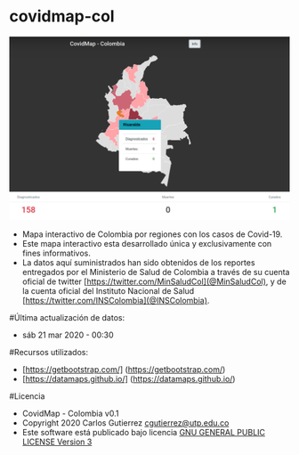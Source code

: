 # covidmap-col

![Screenshot](screenshot.png)

- Mapa interactivo de Colombia por regiones con los casos de Covid-19.
- Este mapa interactivo esta desarrollado única y exclusivamente con fines informativos.
- La datos aquí suministrados han sido obtenidos de los reportes entregados por el Ministerio de Salud de Colombia a través de su cuenta oficial de twitter [https://twitter.com/MinSaludCol](@MinSaludCol), y de la cuenta oficial del Instituto Nacional de Salud [https://twitter.com/INSColombia](@INSColombia).

#Última actualización de datos:
- sáb 21 mar 2020 - 00:30

#Recursos utilizados:
- [https://getbootstrap.com/] (https://getbootstrap.com/)
- [https://datamaps.github.io/] (https://datamaps.github.io/)

#Licencia
- CovidMap - Colombia v0.1
- Copyright 2020 Carlos Gutierrez cgutierrez@utp.edu.co
- Este software está publicado bajo licencia [GNU GENERAL PUBLIC LICENSE Version 3](LICENSE)

